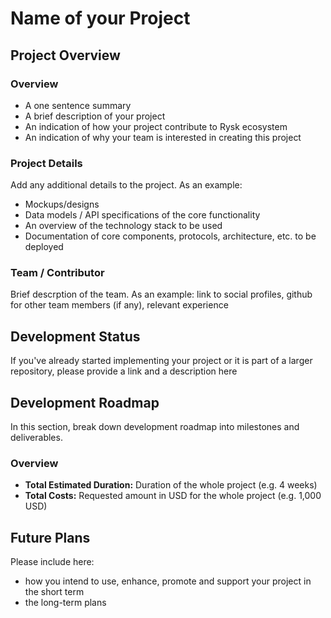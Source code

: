 # Name of your Project

## Project Overview

### Overview
- A one sentence summary
- A brief description of your project
- An indication of how your project contribute to Rysk ecosystem
- An indication of why your team is interested in creating this project

### Project Details
Add any additional details to the project. As an example:
- Mockups/designs
- Data models / API specifications of the core functionality
- An overview of the technology stack to be used
- Documentation of core components, protocols, architecture, etc. to be deployed

### Team / Contributor
Brief descrption of the team. As an example: link to social profiles, github for other team members (if any), relevant experience

## Development Status
If you've already started implementing your project or it is part of a larger repository, please provide a link and a description here

## Development Roadmap
In this section, break down development roadmap into milestones and deliverables. 

### Overview
- **Total Estimated Duration:** Duration of the whole project (e.g. 4 weeks)
- **Total Costs:** Requested amount in USD for the whole project (e.g. 1,000 USD)

## Future Plans
Please include here:
- how you intend to use, enhance, promote and support your project in the short term
- the long-term plans
